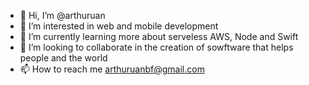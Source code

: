 - 👋 Hi, I’m @arthuruan
- 👀 I’m interested in web and mobile development
- 🌱 I’m currently learning more about serveless AWS, Node and Swift
- 💞️ I’m looking to collaborate in the creation of sowftware that helps people and the world
- 📫 How to reach me arthuruanbf@gmail.com

<!---
arthuruan/arthuruan is a ✨ special ✨ repository because its `README.md` (this file) appears on your GitHub profile.
You can click the Preview link to take a look at your changes.
--->
